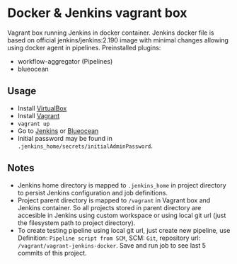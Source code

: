 # Docker & Jenkins vagrant box

Vagrant box running Jenkins in docker container. Jenkins docker file is based on official jenkins/jenkins:2.190 image with minimal changes allowing using docker agent in pipelines. 
Preinstalled plugins:
* workflow-aggregator (Pipelines)
* blueocean

## Usage

* Install [VirtualBox](https://www.virtualbox.org/wiki/Downloads)
* Install [Vagrant](https://www.vagrantup.com/downloads.html)
* `vagrant up`
* Go to [Jenkins](http://localhost:8080) or [Blueocean](http://localhost:8080/blue)
* Initial password may be found in `.jenkins_home/secrets/initialAdminPassword`.

## Notes

* Jenkins home directory is mapped to `.jenkins_home` in project directory to persist Jenkins configuration and job definitions. 
* Project parent directory is mapped to `/vagrant` in Vagrant box and Jenkins container. So all projects stored in parent directory are accesible in Jenkins using custom workspace or using local git url (just the filesystem path to project directory).
* To create testing pipeline using local git url, just create new pipeline, use Definition: `Pipeline script from SCM`, SCM: `Git`, repository url: `/vagrant/vagrant-jenkins-docker`. Save and run job to see last 5 commits of this project.

